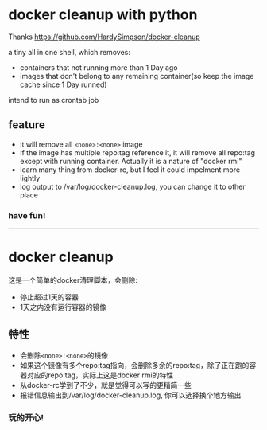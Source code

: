 # docker cleanup with python
Thanks https://github.com/HardySimpson/docker-cleanup

a tiny all in one shell, which removes:

- containers that not running more than 1 Day ago
- images that don't belong to any remaining container(so keep the image cache since 1 Day runned)

intend to run as crontab job

## feature

- it will remove all `<none>:<none>` image
- if the image has multiple repo:tag reference it, it will remove all repo:tag except with running container. Actually it is a nature of "docker rmi"
- learn many thing from docker-rc, but I feel it could impelment more lightly
- log output to /var/log/docker-cleanup.log, you can change it to other place

### have fun!

---

# docker cleanup

这是一个简单的docker清理脚本，会删除:

- 停止超过1天的容器
- 1天之内没有运行容器的镜像

## 特性
- 会删除`<none>:<none>`的镜像
- 如果这个镜像有多个repo:tag指向，会删除多余的repo:tag，除了正在跑的容器对应的repo:tag，实际上这是docker rmi的特性
- 从docker-rc学到了不少，就是觉得可以写的更精简一些
- 报错信息输出到/var/log/docker-cleanup.log, 你可以选择换个地方输出

### 玩的开心!
